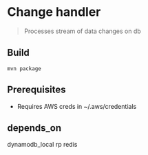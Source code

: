 # Change handler
> Processes stream of data changes on db

## Build
`mvn package`

## Prerequisites
- Requires AWS creds in ~/.aws/credentials

## depends_on
dynamodb_local
rp
redis
